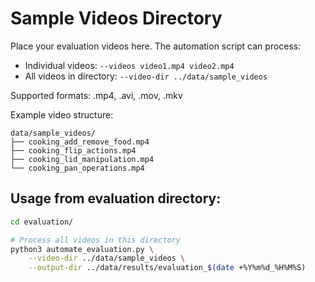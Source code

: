 # Sample Videos Directory

Place your evaluation videos here. The automation script can process:
- Individual videos: `--videos video1.mp4 video2.mp4`
- All videos in directory: `--video-dir ../data/sample_videos`

Supported formats: .mp4, .avi, .mov, .mkv

Example video structure:
```
data/sample_videos/
├── cooking_add_remove_food.mp4
├── cooking_flip_actions.mp4
├── cooking_lid_manipulation.mp4
└── cooking_pan_operations.mp4
```

## Usage from evaluation directory:

```bash
cd evaluation/

# Process all videos in this directory
python3 automate_evaluation.py \
    --video-dir ../data/sample_videos \
    --output-dir ../data/results/evaluation_$(date +%Y%m%d_%H%M%S)
```
